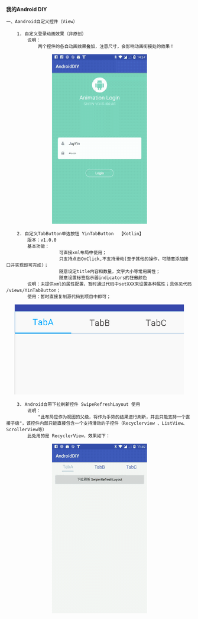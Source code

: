 **我的Android DIY**

    一、Aandroid自定义控件（View）
        
        1. 自定义登录动画效果（非原创）
            说明：
                两个控件的各自动画效果叠加，注意尺寸，会影响动画衔接处的效果！
<div align=center><img src="images/loginAnimator.gif"/></div>
        
        
        2. 自定义TabButton单选按钮 YinTabButton  【Kotlin】 
            版本：v1.0.0
            基本功能：   
                        可直接xml布局中使用；
                        只支持点击OnClick,不支持滑动(至于其他的操作，可随意添加接口并实现即可完成)；
                        随意设定title内容和数量，文字大小等常用属性；
                        随意设置标签指示器indicators的狂傲颜色
            说明：未提供xml的属性配置，暂时通过代码中setXXX来设置各种属性；具体见代码 /views/YinTabButton；
            使用：暂时直接复制源代码到项目中即可；
<div align=center><img src="images/img_tab_button.png"/></div>

            
            
            
        3. Android自带下拉刷新控件 SwipeRefreshLayout 使用
            说明：
                "此布局应作为视图的父级，将作为手势的结果进行刷新，并且只能支持一个直接子级"，该控件内部只能直接包含一个支持滑动的子控件（Recyclerview 、ListView、ScrollerView等）
            此处用的是 RecyclerView，效果如下：
<div align=center><img src="images/swipeRefreshView.gif"/></div>

        

                
             